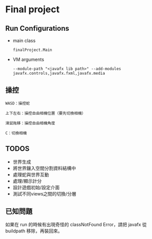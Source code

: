 # Final project

## Run Configurations

- main class
    ```
    finalProject.Main
    ```

- VM arguments
    ```
    --module-path "<javafx lib path>" --add-modules javafx.controls,javafx.fxml,javafx.media
    ```

## 操控

```
WASD：操控蛇

上下左右：操控自由相機位置（要先切換相機）

滑鼠拖移：操控自由相機角度

C：切換相機
```

## TODOS

- 世界生成
- 將世界鑲入空間分割資料結構中
- 處理蛇與世界互動
- 處理/顯示計分
- 設計遊戲初始/設定介面
- 測試不同views之間的切換/分層

## 已知問題

如果在 run 的時候有出現奇怪的 classNotFound Error，請把 javafx 從 buildpath 移除，再裝回來。
